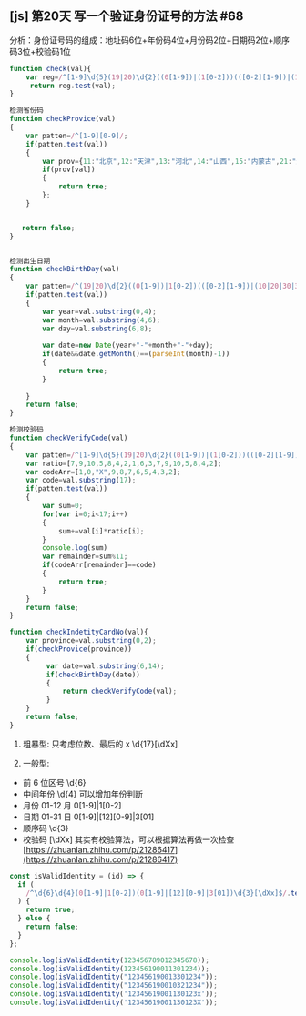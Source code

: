## [js] 第20天 写一个验证身份证号的方法 #68

分析：身份证号码的组成：地址码6位+年份码4位+月份码2位+日期码2位+顺序码3位+校验码1位

```javascript
function check(val){
    var reg=/^[1-9]\d{5}(19|20)\d{2}((0[1-9])|(1[0-2]))(([0-2][1-9])|(10|20|30|31))\d{3}[0-9Xx]$/;
     return reg.test(val);
}
```

``` javascript
检测省份码
function checkProvice(val)
{
    var patten=/^[1-9][0-9]/;
    if(patten.test(val))
    {
        var prov={11:"北京",12:"天津",13:"河北",14:"山西",15:"内蒙古",21:"辽宁",22:"吉林",23:"黑龙江",31:"上海",32:"江苏",33:"浙江",34:"安徽",35:"福建",36:"江西",37:"山东",41:"河南",42:"湖北",43:"湖南",44:"广东",45:"广西",46:"海南",51:"四川",52:"贵州",53:"云南",54:"西藏",50:"重庆",61:"陕西",62:"甘肃",63:"青海",64:"宁夏",65:"新疆",81:"香港",82:"澳门",83:"台湾"};
        if(prov[val])
        {
            return true;
        };
    }


   return false;
}


检测出生日期
function checkBirthDay(val)
{
    var patten=/^(19|20)\d{2}((0[1-9])|1[0-2])(([0-2][1-9])|(10|20|30|31))/;
    if(patten.test(val))
    {
        var year=val.substring(0,4);
        var month=val.substring(4,6);
        var day=val.substring(6,8);
         
        var date=new Date(year+"-"+month+"-"+day);
        if(date&&date.getMonth()==(parseInt(month)-1))
        {
            return true;
        }
 
    }
    return false;
}

检测校验码
function checkVerifyCode(val)
{
    var patten=/^[1-9]\d{5}(19|20)\d{2}((0[1-9])|(1[0-2]))(([0-2][1-9])|(10|20|30|31))\d{3}[0-9X]$/;
    var ratio=[7,9,10,5,8,4,2,1,6,3,7,9,10,5,8,4,2];
    var codeArr=[1,0,"X",9,8,7,6,5,4,3,2];
    var code=val.substring(17);
    if(patten.test(val))
    {
        var sum=0;
        for(var i=0;i<17;i++)
        {
            sum+=val[i]*ratio[i];
        }
        console.log(sum)
        var remainder=sum%11;
        if(codeArr[remainder]==code)
        {
            return true;
        }
    }
    return false;
}

function checkIndetityCardNo(val){
    var province=val.substring(0,2);
    if(checkProvice(province))
    {
         var date=val.substring(6,14);
         if(checkBirthDay(date))
         { 
             return checkVerifyCode(val);
         }
    }
    return false;
}
```


1.  粗暴型: 只考虑位数、最后的 x \\d{17}\[\\dXx\]

2.  一般型:

*   前 6 位区号 \\d{6}
*   中间年份 \\d{4} 可以增加年份判断
*   月份 01\-12 月 0\[1\-9\]|1\[0\-2\]
*   日期 01\-31 日 0\[1\-9\]|\[12\]\[0\-9\]|3\[01\]
*   顺序码 \\d{3}
*   校验码 \[\\dXx\] 其实有校验算法，可以根据算法再做一次检查 [https://zhuanlan.zhihu.com/p/21286417](https://zhuanlan.zhihu.com/p/21286417)

```js
const isValidIdentity = (id) => {
  if (
    /^\d{6}\d{4}(0[1-9]|1[0-2])(0[1-9]|[12][0-9]|3[01])\d{3}[\dXx]$/.test(id)
  ) {
    return true;
  } else {
    return false;
  }
};

console.log(isValidIdentity(123456789012345678));
console.log(isValidIdentity(123456190011301234));
console.log(isValidIdentity("123456190013301234"));
console.log(isValidIdentity("123456190010321234"));
console.log(isValidIdentity('12345619001130123x'));
console.log(isValidIdentity('12345619001130123X'));
```
